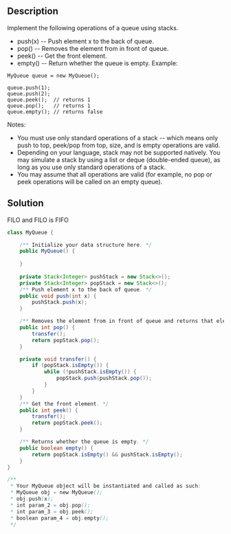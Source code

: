 ## Description

Implement the following operations of a queue using stacks.

- push(x) -- Push element x to the back of queue.
- pop() -- Removes the element from in front of queue.
- peek() -- Get the front element.
- empty() -- Return whether the queue is empty.
Example:
```
MyQueue queue = new MyQueue();

queue.push(1);
queue.push(2);  
queue.peek();  // returns 1
queue.pop();   // returns 1
queue.empty(); // returns false
```
Notes:

- You must use only standard operations of a stack -- which means only push to top, peek/pop from top, size, and is empty operations are valid.
- Depending on your language, stack may not be supported natively. You may simulate a stack by using a list or deque (double-ended queue), as long as you use only standard operations of a stack.
- You may assume that all operations are valid (for example, no pop or peek operations will be called on an empty queue).

## Solution

FILO and FILO is FIFO

```java
class MyQueue {

    /** Initialize your data structure here. */
    public MyQueue() {
        
    }
    
    private Stack<Integer> pushStack = new Stack<>();
    private Stack<Integer> popStack = new Stack<>();
    /** Push element x to the back of queue. */
    public void push(int x) { 
        pushStack.push(x);
    }

    /** Removes the element from in front of queue and returns that element. */
    public int pop() {
        transfer();
        return popStack.pop();
    }

    private void transfer() {
        if (popStack.isEmpty()) {
            while (!pushStack.isEmpty()) {
                popStack.push(pushStack.pop());
            }
        }
    }
    /** Get the front element. */
    public int peek() {
        transfer();
        return popStack.peek();
    }

    /** Returns whether the queue is empty. */
    public boolean empty() {
        return popStack.isEmpty() && pushStack.isEmpty();
    }
}

/**
 * Your MyQueue object will be instantiated and called as such:
 * MyQueue obj = new MyQueue();
 * obj.push(x);
 * int param_2 = obj.pop();
 * int param_3 = obj.peek();
 * boolean param_4 = obj.empty();
 */

```
